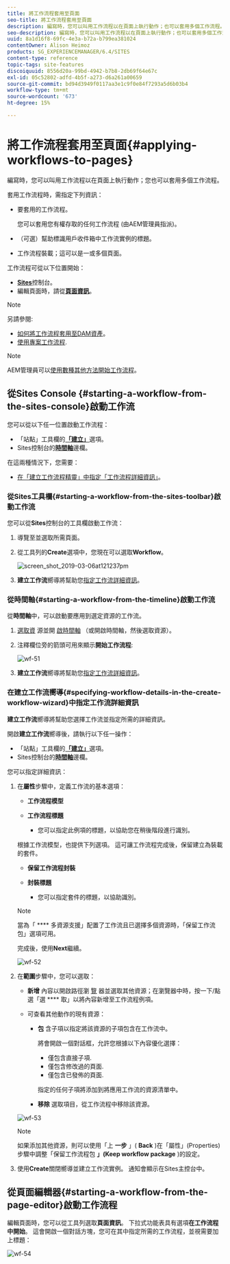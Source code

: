 ```yaml
---
title: 將工作流程套用至頁面
seo-title: 將工作流程套用至頁面
description: 編寫時，您可以叫用工作流程以在頁面上執行動作；也可以套用多個工作流程。
seo-description: 編寫時，您可以叫用工作流程以在頁面上執行動作；也可以套用多個工作流程。
uuid: 8a1d16f8-69fc-4e3a-b72a-b799ea381024
contentOwner: Alison Heimoz
products: SG_EXPERIENCEMANAGER/6.4/SITES
content-type: reference
topic-tags: site-features
discoiquuid: 8556d20a-99bd-4942-b7b8-2db69f64e67c
exl-id: 05c52802-adfd-4b5f-a273-d6a261a00659
source-git-commit: bd94d3949f0117aa3e1c9f0e84f7293a5d6b03b4
workflow-type: tm+mt
source-wordcount: '673'
ht-degree: 15%

---
```


# 將工作流程套用至頁面{#applying-workflows-to-pages}

編寫時，您可以叫用工作流程以在頁面上執行動作；您也可以套用多個工作流程。

套用工作流程時，需指定下列資訊：

* 要套用的工作流程。

   您可以套用您有權存取的任何工作流程 (由AEM管理員指派)。

* （可選）幫助標識用戶收件箱中工作流實例的標題。
* 工作流程裝載；這可以是一或多個頁面。

工作流程可從以下位置開始：

* **[Sites](#starting-a-workflow-from-the-sites-console)**&#x200B;控制台。
* 編輯頁面時，請從&#x200B;**[頁面資訊](#starting-a-workflow-from-the-page-editor)**。

>[!NOTE]
>
>另請參閱:
>
>* [如何將工作流程套用至DAM資產](/help/assets/assets-workflow.md)。
>* [使用專案工作流程](/help/sites-authoring/projects-with-workflows.md).

>



>[!NOTE]
>
>AEM管理員可以[使用數種其他方法開始工作流程](/help/sites-administering/workflows-starting.md)。

## 從Sites Console {#starting-a-workflow-from-the-sites-console}啟動工作流

您可以從以下任一位置啟動工作流程：

* 「站點」工具欄的&#x200B;**[「建立」](#starting-a-workflow-from-the-sites-toolbar)**&#x200B;選項。
* Sites控制台的&#x200B;**[時間軸](#starting-a-workflow-from-the-timeline)**&#x200B;邊欄。

在這兩種情況下，您需要：

* [在「建立工作流程精靈」中指定「工作流程詳細資訊」](#specifying-workflow-details-in-the-create-workflow-wizard)。

### 從Sites工具欄{#starting-a-workflow-from-the-sites-toolbar}啟動工作流

您可以從&#x200B;**Sites**&#x200B;控制台的工具欄啟動工作流：

1. 導覽至並選取所需頁面。

1. 從工具列的&#x200B;**Create**&#x200B;選項中，您現在可以選取&#x200B;**Workflow**。

   ![screen_shot_2019-03-06at121237pm](assets/screen_shot_2019-03-06at121237pm.png)

1. **建立工作流**&#x200B;嚮導將幫助您[指定工作流詳細資訊](#specifying-workflow-details-in-the-create-workflow-wizard)。

### 從時間軸{#starting-a-workflow-from-the-timeline}啟動工作流

從&#x200B;**時間軸**&#x200B;中，可以啟動要應用到選定資源的工作流。

1. [選取資](/help/sites-authoring/basic-handling.md#viewing-and-selecting-resources) 源並開 [啟時間軸](/help/sites-authoring/basic-handling.md#timeline) （或開啟時間軸，然後選取資源）。
1. 注釋欄位旁的箭頭可用來顯示&#x200B;**開始工作流程**:

   ![wf-51](assets/wf-51.png)

1. **建立工作流**&#x200B;嚮導將幫助您[指定工作流詳細資訊](#specifying-workflow-details-in-the-create-workflow-wizard)。

### 在建立工作流嚮導{#specifying-workflow-details-in-the-create-workflow-wizard}中指定工作流詳細資訊

**建立工作流**&#x200B;嚮導將幫助您選擇工作流並指定所需的詳細資訊。

開啟&#x200B;**建立工作流**&#x200B;嚮導後，請執行以下任一操作：

* 「站點」工具欄的&#x200B;**[「建立」](#starting-a-workflow-from-the-sites-toolbar)**&#x200B;選項。
* Sites控制台的&#x200B;**[時間軸](#starting-a-workflow-from-the-timeline)**&#x200B;邊欄。

您可以指定詳細資訊：

1. 在&#x200B;**屬性**&#x200B;步驟中，定義工作流的基本選項：

   * **工作流程模型**
   * **工作流程標題**

      * 您可以指定此例項的標題，以協助您在稍後階段進行識別。

   根據工作流模型，也提供下列選項。 這可讓工作流程完成後，保留建立為裝載的套件。

   * **保留工作流程封裝**
   * **封裝標題**

      * 您可以指定套件的標題，以協助識別。
   >[!NOTE]
   >
   >當為「 **** 多資源支援」配置了工作流且已選擇多個資源時，「保留工作流包」選項可用。[](/help/sites-developing/workflows-models.md#configuring-a-workflow-for-multi-resource-support)

   完成後，使用&#x200B;**Next**&#x200B;繼續。

   ![wf-52](assets/wf-52.png)

1. 在&#x200B;**範圍**&#x200B;步驟中，您可以選取：

   * **新增** 內容以開啟路徑瀏 [覽](/help/sites-authoring/author-environment-tools.md#path-browser) 器並選取其他資源；在瀏覽器中時，按一下/點選「選 **** 取」以將內容新增至工作流程例項。
   * 可查看其他動作的現有資源：

      * **包** 含子項以指定將該資源的子項包含在工作流中。

         將會開啟一個對話框，允許您根據以下內容優化選擇：

         * 僅包含直接子項.
         * 僅包含修改過的頁面.
         * 僅包含已發佈的頁面.

         指定的任何子項將添加到將應用工作流的資源清單中。

      * **移除** 選取項目，從工作流程中移除該資源。

   ![wf-53](assets/wf-53.png)

   >[!NOTE]
   >
   >如果添加其他資源，則可以使用「上 **一步** 」( **Back** )在「屬性」(Properties)步驟中調整「保留工作流程包 **」(Keep workflow package** )的設定。

1. 使用&#x200B;**Create**&#x200B;關閉嚮導並建立工作流實例。 通知會顯示在Sites主控台中。

## 從頁面編輯器{#starting-a-workflow-from-the-page-editor}啟動工作流程

編輯頁面時，您可以從工具列選取&#x200B;**頁面資訊**。 下拉式功能表具有選項&#x200B;**在工作流程中開始**。 這會開啟一個對話方塊，您可在其中指定所需的工作流程，並視需要加上標題：

![wf-54](assets/wf-54.png)
